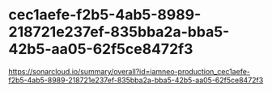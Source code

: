# cec1aefe-f2b5-4ab5-8989-218721e237ef-835bba2a-bba5-42b5-aa05-62f5ce8472f3
https://sonarcloud.io/summary/overall?id=iamneo-production_cec1aefe-f2b5-4ab5-8989-218721e237ef-835bba2a-bba5-42b5-aa05-62f5ce8472f3
